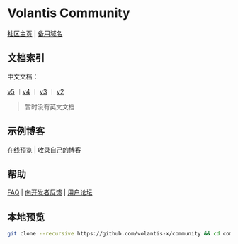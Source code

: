 # Volantis Community

[社区主页](https://volantis.js.org) | [备用域名](https://volantis.vercel.app)

## 文档索引

中文文档：

[v5](https://volantis.js.org/v5/getting-started/) ｜[v4](https://volantis.js.org/v4/getting-started/) ｜ [v3](https://volantis.js.org/v3/getting-started/) ｜ [v2](https://volantis.js.org/v2/getting-started/)

> 暂时没有英文文档

## 示例博客

[在线预览](https://volantis.js.org/examples/) | [收录自己的博客](https://github.com/volantis-x/examples/issues/)

## 帮助

[FAQ](https://volantis.js.org/faqs/) | [向开发者反馈](https://github.com/volantis-x/hexo-theme-volantis/issues/) | [用户论坛](https://github.com/volantis-x/hexo-theme-volantis/discussions/)

## 本地预览

```bash
git clone --recursive https://github.com/volantis-x/community && cd community && npm i && hexo s
```
